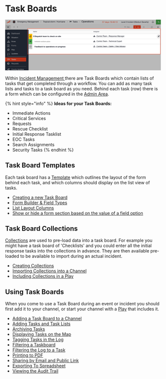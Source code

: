 # Task Boards

![](../.gitbook/assets/task-boards.png)

Within [Incident Management ](getting-started.md)there are Task Boards which contain lists of tasks that get completed through a workflow. You can add as many task lists and tasks to a task board as you need. Behind each task \(row\) there is a form which can be configured in the [Admin Area](admin-area.md).

{% hint style="info" %}
**Ideas for your Task Boards:**

* Immediate Actions
* Critical Services
* Requests
* Rescue Checklist
* Initial Response Tasklist
* EOC Tasks
* Search Assignments
* Security Tasks
{% endhint %}

## Task Board Templates

Each task board has a [Template](templates/) which outlines the layout of the form behind each task, and which columns should display on the list view of tasks.

* [Creating a new Task Board](https://support.d4h.org/incident-management-tasks/creating-a-new-task-board) 
* [Form Builder & Field Types](https://support.d4h.org/incident-management-forms/form-builder-and-field-types) 
* [List Layout Columns](https://support.d4h.org/incident-management-status-boards/how-do-i-edit-the-list-layout-view) 
* [Show or hide a form section based on the value of a field option](https://support.d4h.org/incident-management-templates/show-or-hide-a-form-section-based-on-the-value-of-a-field-option) 

## Task Board Collections

[Collections](https://support.d4h.org/incident-management-admin-area/collections) are used to pre-load data into a task board. For example you might have a task board of 'Checklists' and you could enter all the initial response tasks into the collections in advance. They are then available pre-loaded to be available to import during an actual incident.  
  


* [Creating Collections](https://support.d4h.org/incident-management-collections/creating-collections) 
* [Importing Collections into a Channel](https://support.d4h.org/incident-management-collections/importing-collections-into-a-channel) 
* [Including Collections in a Play](https://support.d4h.org/incident-management-plays/including-collections-in-a-play) 

## Using Task Boards

When you come to use a Task Board during an event or incident you should first add it to your channel, or start your channel with a [Play](https://support.d4h.org/incident-management-admin-area/plays) that includes it.

* [Adding a Task Board to a Channel](https://support.d4h.org/incident-management-tasks/adding-a-task-board-to-a-channel) 
* [Adding Tasks and Task Lists](https://support.d4h.org/incident-management-tasks/how-to-add-tasks-and-task-lists) 
* [Archiving Tasks](https://support.d4h.org/incident-management-tasks/archiving-tasks) 
* [Displaying Tasks on the Map](https://support.d4h.org/incident-management-tasks/displaying-tasks-on-the-map) 
* [Tagging Tasks in the Log](https://support.d4h.org/incident-management-tasks/tagging-tasks-in-the-log) 
* [Filtering a Taskboard](https://support.d4h.org/incident-management-tasks/filtering-a-taskboard) 
* [Filtering the Log to a Task](https://support.d4h.org/incident-management-tasks/filtering-the-log-to-a-task) 
* [Printing to PDF](https://support.d4h.org/incident-management-status-boards/printing-to-pdf) 
* [Sharing by Email and Public Link](https://support.d4h.org/incident-management-status-boards/sharing-by-email-and-link) 
* [Exporting To Spreadsheet](https://support.d4h.org/incident-management-status-boards/exporting-to-spreadsheet) 
* [Viewing the Audit Trail](https://support.d4h.org/incident-management-updates/viewing-the-audit-trail) 

